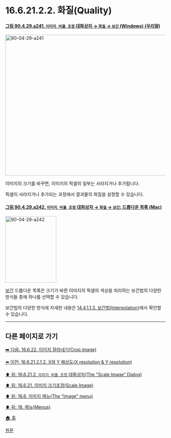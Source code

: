 # 16.6.21.2.2. 화질(Quality)

<a id="90-04-29-a241"></a>

#### [그림 90.4.29.a241. `이미지 비율 조정` 대화상자 → `화질` → `보간` (Windows) (우리말)](./90-04-0029-scale_image.md#90-04-29-a241)
<img width="582" height="441" alt="90-04-29-a241" src="https://github.com/user-attachments/assets/9bd47dfa-eb5c-4075-8f8d-17e28795f504" />

이미지의 크기를 바꾸면, 이미지의 픽셀의 일부는 사라지거나 추가됩니다.

픽셀이 사라지거나 추가되는 과정에서 결과물의 화질을 설정할 수 있습니다.

<a id="90-04-29-a242"></a>

#### [그림 90.4.29.a242. `이미지 비율 조정` 대화상자 → `화질` → `보간`: 드롭다운 목록 (Mac)](./90-04-0029-scale_image.md#90-04-29-a242)
<img width="160" height="208" alt="90-04-29-a242" src="https://github.com/user-attachments/assets/fe10f04a-58c1-492e-ba6a-8e051c8a8ab7" />

[보간](./19-glossaryx-interpolation.md) 드롭다운 목록은 크기가 바뀐 이미지의 픽셀의 색상을 처리하는 보간법의 다양한 방식들 중에 하나를 선택할 수 있습니다.

보간법의 다양한 방식에 자세한 내용은 [14.4.1.1.3. 보간법(Interpolation)](./14-04-01-01-03-interpolation.md)에서 확인할 수 있습니다.

***

## 다른 페이지로 가기

[➡️ 다음: 16.6.22. 이미지 잘라내기(Crop image)](./16-06-22-00-crop-image.md)

[⬅️ 이전: 16.6.21.2.1.2. X와 Y 해상도(X resolution & Y resolution)](./16-06-21-02-01-02-x_n_y_resolution.md)

[⬆️ 위: 16.6.21.2. `이미지 비율 조정` 대화상자(The "Scale Image" Dialog)](./16-06-21-02-00-the_scale_image_dialog.md)

[⬆️ 위: 16.6.21. 이미지 크기조정(Scale Image)](./16-06-21-00-scale-image.md)

[⬆️ 위: 16.6. 이미지 메뉴(The "Image" menu)](./16-06-00-the-image-menu.md)

[⬆️ 위: 16. 메뉴(Menus)](./16-00-menus.md)

[🏠 홈](./00-home.md)

[원문](https://docs.gimp.org/2.10/ko/gimp-image-scale.html#idm27571)
